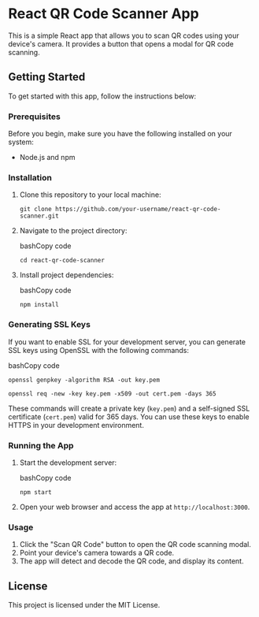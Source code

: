 
# React QR Code Scanner App

This is a simple React app that allows you to scan QR codes using your device's camera. It provides a button that opens a modal for QR code scanning.

## Getting Started

To get started with this app, follow the instructions below:

### Prerequisites

Before you begin, make sure you have the following installed on your system:

- Node.js and npm

### Installation

1. Clone this repository to your local machine:

   ```
   git clone https://github.com/your-username/react-qr-code-scanner.git
   ``` 

2.  Navigate to the project directory:
    
    bashCopy code
    
    `cd react-qr-code-scanner` 
    
3.  Install project dependencies:
    
    bashCopy code
    
    `npm install` 
    
### Generating SSL Keys

If you want to enable SSL for your development server, you can generate SSL keys using OpenSSL with the following commands:

bashCopy code

```
openssl genpkey -algorithm RSA -out key.pem
```
```
openssl req -new -key key.pem -x509 -out cert.pem -days 365
``` 

These commands will create a private key (`key.pem`) and a self-signed SSL certificate (`cert.pem`) valid for 365 days. You can use these keys to enable HTTPS in your development environment.

### Running the App

1.  Start the development server:
    
    bashCopy code
    
    `npm start` 
    
2.  Open your web browser and access the app at `http://localhost:3000`.
    

### Usage

1.  Click the "Scan QR Code" button to open the QR code scanning modal.
2.  Point your device's camera towards a QR code.
3.  The app will detect and decode the QR code, and display its content.

## License

This project is licensed under the MIT License.